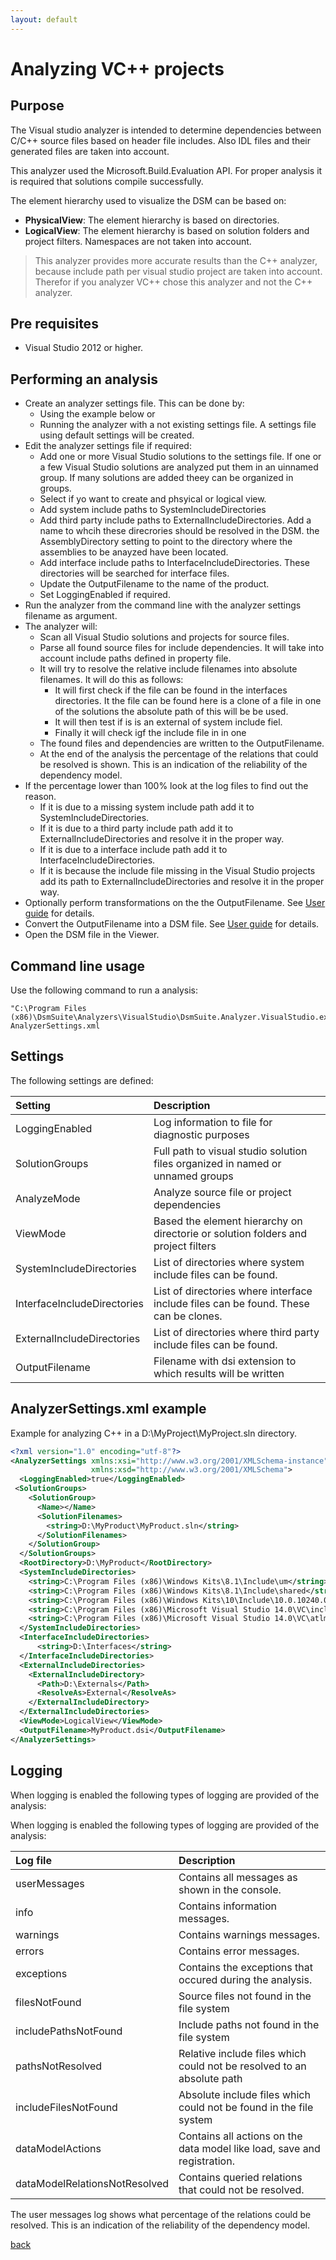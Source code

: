 ```yaml
---
layout: default
---
```

  
# Analyzing VC++ projects

## Purpose

The Visual studio analyzer is intended to determine dependencies between C/C++ source files based on header file includes. 
Also IDL files and their generated files are taken into account.

This analyzer used the Microsoft.Build.Evaluation API. For proper analysis it is required that solutions compile successfully.

The element hierarchy used to visualize the DSM can be based on:
* **PhysicalView**: The element hierarchy is based on directories. 
* **LogicalView**: The element hierarchy is based on solution folders and project filters. 
Namespaces are not taken into account.

> This analyzer provides more accurate results than the C++ analyzer, because include path per visual studio 
> project are taken into account. Therefor if you analyzer VC++ chose this analyzer and not the C++ analyzer.


## Pre requisites
* Visual Studio 2012 or higher.

## Performing an analysis

* Create an analyzer settings file. This can be done by: 
    * Using the example below or 
	* Running the analyzer with a not existing settings file. A settings file using default settings will be created.
* Edit the analyzer settings file if required:
    * Add one or more Visual Studio solutions to the settings file. If one or a few Visual Studio solutions are analyzed put them in an uinnamed group. If many solutions are added theey can be organized in groups.
    * Select if yo want to create and phsyical or logical view.
	* Add system include paths to SystemIncludeDirectories
	* Add third party include paths to ExternalIncludeDirectories. Add a name to whcih these direcrories should be resolved in the DSM.
	the AssemblyDirectory setting to point to the directory where the assemblies to be anayzed have been located.
	* Add interface include paths to InterfaceIncludeDirectories. These directories will be searched for interface files.
	* Update the OutputFilename to the name of the product.
	* Set LoggingEnabled if required.
* Run the analyzer from the command line with the analyzer settings filename as argument.
* The analyzer will:
    * Scan all Visual Studio solutions and projects for source files.
	* Parse all found source files for include dependencies. It will take into account include paths defined in property file. 
	* It will try to resolve the relative include filenames into absolute filenames. It will do this as follows:
	    * It will first check if the file can be found in the interfaces directories. It the file can be found here is a clone of a file in one of the solutions the absolute path of this will be be used.
		* It will then test if is is an external of system include fiel.
		* Finally it will check igf the include file in in one 
	* The found files and dependencies are written to the OutputFilename.
	* At the end of the analysis the percentage of the relations that could be resolved is shown. This is an indication of the reliability of the dependency model.
* If the percentage lower than 100% look at the log files to find out the reason.
    * If it is due to a missing system include path add it to SystemIncludeDirectories.
    * If it is due to a third party include path add it to ExternalIncludeDirectories and resolve it in the proper way.
	* If it is due to a interface include path add it to InterfaceIncludeDirectories.
	* If it is because the include file missing in the Visual Studio projects add its path to ExternalIncludeDirectories and resolve it in the proper way.
* Optionally perform transformations on the the OutputFilename. See [User guide](user_guide) for details.
* Convert the OutputFilename into a DSM file. See [User guide](user_guide) for details.
* Open the DSM file in the Viewer.

## Command line usage

Use the following command to run a analysis:

```
"C:\Program Files (x86)\DsmSuite\Analyzers\VisualStudio\DsmSuite.Analyzer.VisualStudio.exe" AnalyzerSettings.xml
```

## Settings

The following settings are defined:

| Setting                     | Description                                                                          | 
|:----------------------------|:-------------------------------------------------------------------------------------|
| LoggingEnabled              | Log information to file for diagnostic purposes                                      |
| SolutionGroups              | Full path to visual studio solution files organized in named or unnamed groups       |
| AnalyzeMode                 | Analyze source file or project dependencies                                          |
| ViewMode                    | Based the element hierarchy on directorie or solution folders and project filters    | 
| SystemIncludeDirectories    | List of directories where system include files can be found.                         |
| InterfaceIncludeDirectories | List of directories where interface include files can be found. These can be clones. |
| ExternalIncludeDirectories  | List of directories where third party include files can be found.                    |
| OutputFilename              | Filename with dsi extension to which results will be written                         |   

## AnalyzerSettings.xml example 

Example for analyzing C++ in a D:\MyProject\MyProject.sln directory.

```xml
<?xml version="1.0" encoding="utf-8"?>
<AnalyzerSettings xmlns:xsi="http://www.w3.org/2001/XMLSchema-instance" 
                  xmlns:xsd="http://www.w3.org/2001/XMLSchema">
  <LoggingEnabled>true</LoggingEnabled>
 <SolutionGroups>
    <SolutionGroup>
      <Name></Name>
      <SolutionFilenames>
        <string>D:\MyProduct\MyProduct.sln</string>
      </SolutionFilenames>
    </SolutionGroup>
  </SolutionGroups>
  <RootDirectory>D:\MyProduct</RootDirectory>
  <SystemIncludeDirectories>
    <string>C:\Program Files (x86)\Windows Kits\8.1\Include\um</string>
    <string>C:\Program Files (x86)\Windows Kits\8.1\Include\shared</string>
    <string>C:\Program Files (x86)\Windows Kits\10\Include\10.0.10240.0\ucrt</string>
    <string>C:\Program Files (x86)\Microsoft Visual Studio 14.0\VC\include</string>
    <string>C:\Program Files (x86)\Microsoft Visual Studio 14.0\VC\atlmfc\include</string>
  </SystemIncludeDirectories>
  <InterfaceIncludeDirectories>
      <string>D:\Interfaces</string>
  </InterfaceIncludeDirectories>
  <ExternalIncludeDirectories>
    <ExternalIncludeDirectory>
      <Path>D:\Externals</Path>
      <ResolveAs>External</ResolveAs>
    </ExternalIncludeDirectory>
  </ExternalIncludeDirectories>
  <ViewMode>LogicalView</ViewMode>
  <OutputFilename>MyProduct.dsi</OutputFilename>
</AnalyzerSettings>
```

## Logging

When logging is enabled the following types of logging are provided of the analysis:

When logging is enabled the following types of logging are provided of the analysis:

| Log file                      | Description                                                                          | 
|:------------------------------|:-------------------------------------------------------------------------------------|
| userMessages                  | Contains all messages as shown in the console.                                       |
| info                          | Contains information messages.                                                       |
| warnings                      | Contains warnings messages.                                                          |
| errors                        | Contains error messages.                                                             |
| exceptions                    | Contains the exceptions that occured during the analysis.                            |
| filesNotFound                 | Source files not found in the file system                                            |
| includePathsNotFound          | Include paths not found in the file system                                           |
| pathsNotResolved              | Relative include files which could not be resolved to an absolute path               |
| includeFilesNotFound          | Absolute include files which could not be found in the file system                   |
| dataModelActions              | Contains all actions on the data model like load, save and registration.             |
| dataModelRelationsNotResolved | Contains queried relations that could not be resolved.                               |                              |

The user messages log shows what percentage of the relations could be resolved. This is an indication of the
reliability of the dependency model.

[back](user_guide)
